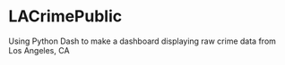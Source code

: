 # LACrimePublic
Using Python Dash to make a dashboard displaying raw crime data from Los Angeles, CA
